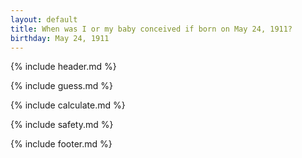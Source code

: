 ```yaml
---
layout: default
title: When was I or my baby conceived if born on May 24, 1911?
birthday: May 24, 1911
---
```


{% include header.md %}

{% include guess.md %}

{% include calculate.md %}

{% include safety.md %}

{% include footer.md %}



